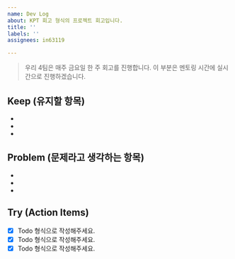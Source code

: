 ```yaml
---
name: Dev Log
about: KPT 회고 형식의 프로젝트 회고입니다.
title: ''
labels: ''
assignees: in63119

---
```


> 우리 4팀은 매주 금요일 한 주 회고를 진행합니다. 이 부분은 멘토링 시간에 실시간으로 진행하겠습니다.

## Keep (유지할 항목)
- 
- 
-

## Problem (문제라고 생각하는 항목)
-
-
-

## Try (Action Items)
- [x] Todo 형식으로 작성해주세요.
- [x] Todo 형식으로 작성해주세요.
- [x] Todo 형식으로 작성해주세요.
